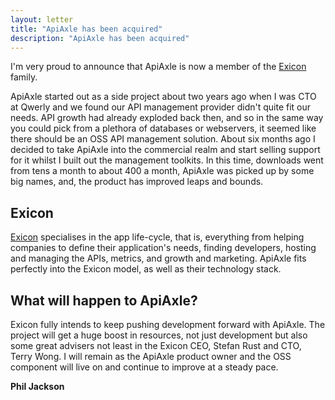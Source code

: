 ```yaml
---
layout: letter
title: "ApiAxle has been acquired"
description: "ApiAxle has been acquired"
---
```


I'm very proud to announce that ApiAxle is now a member of the
[Exicon](http://exiconglobal.com) family.

ApiAxle started out as a side project about two years ago when I was
CTO at Qwerly and we found our API management provider didn't quite
fit our needs. API growth had already exploded back then, and so in
the same way you could pick from a plethora of databases or
webservers, it seemed like there should be an OSS API management
solution. About six months ago I decided to take ApiAxle into the
commercial realm and start selling support for it whilst I built out
the management toolkits. In this time, downloads went from tens a
month to about 400 a month, ApiAxle was picked up by some big names,
and, the product has improved leaps and bounds.

## Exicon

[Exicon](http://exiconglobal.com) specialises in the app life-cycle,
that is, everything from helping companies to define their
application's needs, finding developers, hosting and managing the
APIs, metrics, and growth and marketing. ApiAxle fits perfectly into
the Exicon model, as well as their technology stack.

## What will happen to ApiAxle?

Exicon fully intends to keep pushing development forward with
ApiAxle. The project will get a huge boost in resources, not just
development but also some great advisers not least in the Exicon CEO,
Stefan Rust and CTO, Terry Wong. I will remain as the ApiAxle product
owner and the OSS component will live on and continue to improve at a
steady pace.

<div class="letter-sig"><b>Phil Jackson</b></div>
